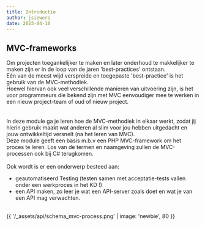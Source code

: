 ```yaml
---
title: Introductie
author: jsiewers
date: 2023-04-10
---
```


## MVC-frameworks
Om projecten toegankelijker te maken en later onderhoud te makkelijker te maken zijn er in de loop van de jaren 'best-practices' ontstaan.<br>
Eén van de meest wijd verspreide en toegepaste 'best-practice' is het gebruik van de MVC-methodiek.<br>
Hoewel hiervan ook veel verschillende manieren van uitvoering zijn, is het voor programmeurs die bekend zijn met MVC eenvoudiger mee te werken in een nieuw project-team 
of oud of nieuw project.  
<br><br>
In deze module ga je leren hoe de MVC-methodiek in elkaar werkt, zodat jij hierin gebruik maakt
wat anderen al slim voor jou hebben uitgedacht en jouw ontwikkeltijd versnelt (na het leren van MVC).<br>
Deze module geeft een basis m.b.v een PHP MVC-framework om het proces te leren. Los van de termen en naamgeving 
zullen de MVC-processen ook bij C# terugkomen.
<br><br>
Ook wordt is er een onderwerp besteed aan:
* geautomatiseerd Testing (testen samen met acceptatie-tests vallen onder een werkproces in het KD !)<br>
* een API maken, zo leer je wat een API-server zoals doet en wat je van een API mag verwachten.
<br><br>

{{ '/_assets/api/schema_mvc-process.png' | image: 'newbie', 80 }}
